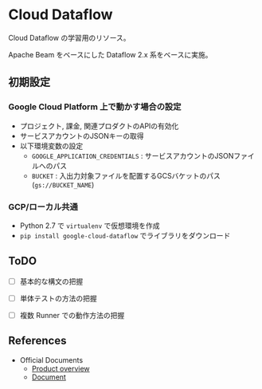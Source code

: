 # Cloud Dataflow

Cloud Dataflow の学習用のリソース。

Apache Beam をベースにした Dataflow 2.x 系をベースに実施。


## 初期設定

### Google Cloud Platform 上で動かす場合の設定

* プロジェクト, 課金, 関連プロダクトのAPIの有効化
* サービスアカウントのJSONキーの取得
* 以下環境変数の設定
    * `GOOGLE_APPLICATION_CREDENTIALS` : サービスアカウントのJSONファイルへのパス
    * `BUCKET` : 入出力対象ファイルを配置するGCSバケットのパス(`gs://BUCKET_NAME`)


### GCP/ローカル共通

* Python 2.7 で `virtualenv` で仮想環境を作成
* `pip install google-cloud-dataflow` でライブラリをダウンロード


## ToDO

* [ ] 基本的な構文の把握
* [ ] 単体テストの方法の把握
* [ ] 複数 Runner での動作方法の把握


## References

* Official Documents
    * [Product overview](https://cloud.google.com/dataflow/)
    * [Document](https://cloud.google.com/dataflow/docs/)
